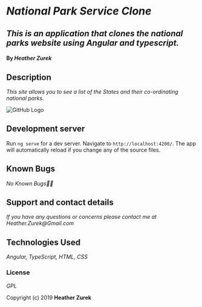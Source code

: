 # _National Park Service Clone_

## _This is an application that clones the national parks website using Angular and typescript._

#### By _**Heather Zurek**_

## Description

_This site allows you to see a list of the States and their co-ordinating national parks._

![GitHub Logo](./screenshot.png")

## Development server

Run `ng serve` for a dev server. Navigate to `http://localhost:4200/`. The app will automatically reload if you change any of the source files.

## Known Bugs

_No Known Bugs🐛🐞_

## Support and contact details

_If you have any questions or concerns please contact me at Heather.Zurek@Gmail.com_

## Technologies Used

_Angular, TypeScript, HTML, CSS_

### License

*GPL*

Copyright (c) 2019 **Heather Zurek**
